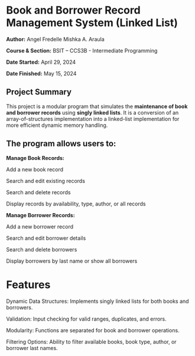# Book and Borrower Record Management System (Linked List)

**Author:** Angel Fredelle Mishka A. Araula

**Course & Section:** BSIT – CCS3B - Intermediate Programming

**Date Started:** April 29, 2024

**Date Finished:** May 15, 2024

##  Project Summary
This project is a modular program that simulates the **maintenance of book and borrower records** using **singly linked lists**.
It is a conversion of an array-of-structures implementation into a linked-list implementation for more efficient dynamic memory handling.

## The program allows users to:
**Manage Book Records:**

Add a new book record

Search and edit existing records

Search and delete records

Display records by availability, type, author, or all records

**Manage Borrower Records:**

Add a new borrower record

Search and edit borrower details

Search and delete borrowers

Display borrowers by last name or show all borrowers

# Features
Dynamic Data Structures: Implements singly linked lists for both books and borrowers.

Validation: Input checking for valid ranges, duplicates, and errors.

Modularity: Functions are separated for book and borrower operations.

Filtering Options: Ability to filter available books, book type, author, or borrower last names.
